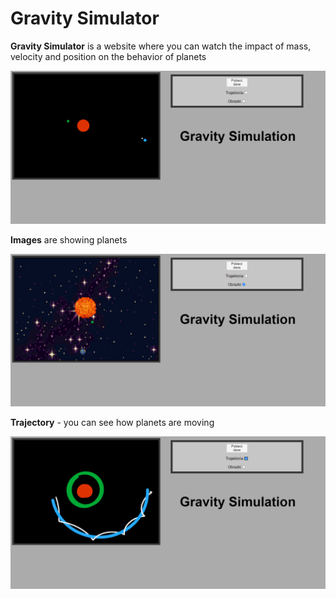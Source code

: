 # Gravity Simulator

**Gravity Simulator** is a website where you can watch the impact of mass, velocity and position on the behavior of planets

![alt text](./images/presentation.png)

**Images** are showing planets

![alt text](./images/presentation1.png)

**Trajectory** - you can see how planets are moving

![alt text](./images/presentation2.png)